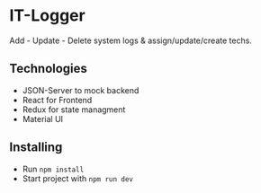 # IT-Logger
Add - Update - Delete system logs & assign/update/create techs.

## Technologies
- JSON-Server to mock backend
- React for Frontend
- Redux for state managment
- Material UI

## Installing
- Run `npm install`
- Start project with `npm run dev`